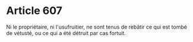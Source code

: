 # Article 607

Ni le propriétaire, ni l'usufruitier, ne sont tenus de rebâtir ce qui est tombé de vétusté, ou ce qui a été détruit par cas fortuit.
